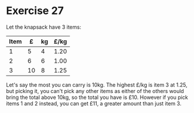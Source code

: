 # Exercise 27

Let the knapsack have 3 items:

| Item | £   | kg  | £/kg |
| ---- | --- | --- | ---- |
| 1    | 5   | 4   | 1.20 |
| 2    | 6   | 6   | 1.00 |
| 3    | 10  | 8   | 1.25 |

Let's say the most you can carry is 10kg. The highest £/kg is item 3 at 1.25, but picking it, you can't pick any other items as either of the others would bring the total above 10kg, so the total you have is £10. However if you pick items 1 and 2 instead, you can get £11, a greater amount than just item 3.